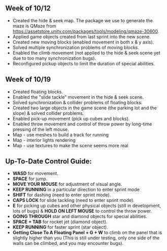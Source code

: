 ## Week of 10/12
* Created the hide & seek map. The package we use to generate the maze is QMaze from https://assetstore.unity.com/packages/tools/modeling/qmaze-30600.
* Applied game objects created from last sprint into the new scene.
* Created new moving blocks (enabled movement in both x & y axis).
* Solved multiple synchronization problems of moving blocks.
* Enabled the climb movement (not applied to the hide & seek scene yet due to too many synchronization bugs).
* Reconfigured pickup objects to limit the duration of special abilities.

## Week of 10/19
* Created floating blocks.
* Enabled the "slide tackle" movement in the hide & seek scene.
* Solved synchronization & collider problems of floating blocks.
* Created two large objects in the game scene (the parking lot and the slope) & solved collider problems.
* Enabled pick-up movement (pick up cubes and blocks).
* Enabled throw movement and control of throw power by long-time pressing of the left mouse.
* Map - use meshes to build a track for running
* Map - interior lights rendering
* Map - use textures to make the scene seems more real

## Up-To-Date Control Guide:
* **WASD** for movement.
* **SPACE** for jump.
* **MOVE YOUR MOUSE** for adjustment of visual angle.
* **KEEP RUNNING** in a particular direction to enter sprint mode
* **SHIFT** for dashing (need to enter sprint mode).
* **CAPS LOCK** for slide tackling (need to enter sprint mode).
* **E** for picking up cubes and other physical objects (still in development, lots of bugs) & **HOLD ON LEFT MOUSE** to control the throw power.
* **GOING THROUGH** star and diamond objects for special abilities.
* **SPACE + TAB** for rocket jet (diamond object).
* **KEEP RUNNING** for faster sprint (star object).
* **Getting Close To A Floating Panel + G + W** to climb on the panel that is slightly higher than you (This is still under testing, only one side of the walls can be climbed, and you may encounter bugs).
